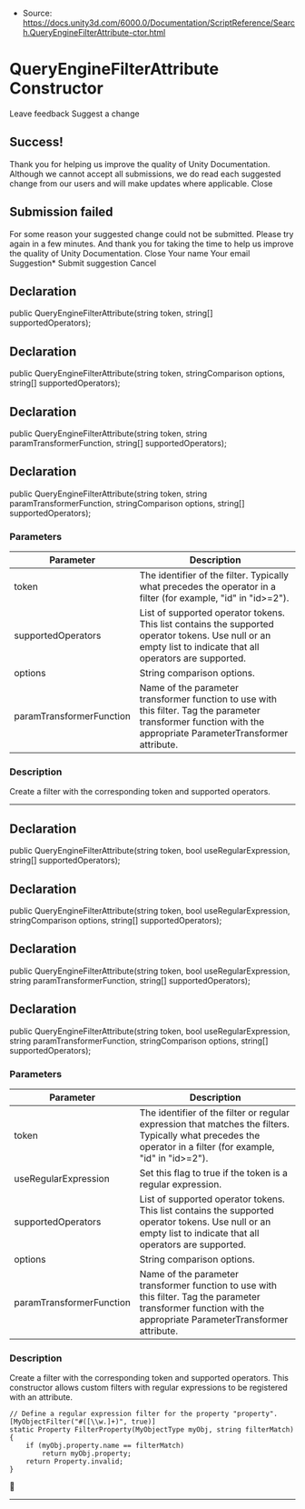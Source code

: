 * Source: https://docs.unity3d.com/6000.0/Documentation/ScriptReference/Search.QueryEngineFilterAttribute-ctor.html

# QueryEngineFilterAttribute Constructor
Leave feedback
Suggest a change
## Success!
Thank you for helping us improve the quality of Unity Documentation. Although we cannot accept all submissions, we do read each suggested change from our users and will make updates where applicable.
Close
## Submission failed
For some reason your suggested change could not be submitted. Please <a>try again</a> in a few minutes. And thank you for taking the time to help us improve the quality of Unity Documentation.
Close
Your name Your email Suggestion* Submit suggestion
Cancel
## Declaration
public QueryEngineFilterAttribute(string token, string[] supportedOperators); 
## Declaration
public QueryEngineFilterAttribute(string token, stringComparison options, string[] supportedOperators); 
## Declaration
public QueryEngineFilterAttribute(string token, string paramTransformerFunction, string[] supportedOperators); 
## Declaration
public QueryEngineFilterAttribute(string token, string paramTransformerFunction, stringComparison options, string[] supportedOperators); 
### Parameters
Parameter | Description  
---|---  
token | The identifier of the filter. Typically what precedes the operator in a filter (for example, "id" in "id>=2").  
supportedOperators | List of supported operator tokens. This list contains the supported operator tokens. Use null or an empty list to indicate that all operators are supported.  
options | String comparison options.  
paramTransformerFunction | Name of the parameter transformer function to use with this filter. Tag the parameter transformer function with the appropriate ParameterTransformer attribute.  
### Description
Create a filter with the corresponding token and supported operators.
* * *
## Declaration
public QueryEngineFilterAttribute(string token, bool useRegularExpression, string[] supportedOperators); 
## Declaration
public QueryEngineFilterAttribute(string token, bool useRegularExpression, stringComparison options, string[] supportedOperators); 
## Declaration
public QueryEngineFilterAttribute(string token, bool useRegularExpression, string paramTransformerFunction, string[] supportedOperators); 
## Declaration
public QueryEngineFilterAttribute(string token, bool useRegularExpression, string paramTransformerFunction, stringComparison options, string[] supportedOperators); 
### Parameters
Parameter | Description  
---|---  
token | The identifier of the filter or regular expression that matches the filters. Typically what precedes the operator in a filter (for example, "id" in "id>=2").  
useRegularExpression | Set this flag to true if the token is a regular expression.  
supportedOperators | List of supported operator tokens. This list contains the supported operator tokens. Use null or an empty list to indicate that all operators are supported.  
options | String comparison options.  
paramTransformerFunction | Name of the parameter transformer function to use with this filter. Tag the parameter transformer function with the appropriate ParameterTransformer attribute.  
### Description
Create a filter with the corresponding token and supported operators.
This constructor allows custom filters with regular expressions to be registered with an attribute.
```
// Define a regular expression filter for the property "property".
[MyObjectFilter("#([\\w.]+)", true)]
static Property FilterProperty(MyObjectType myObj, string filterMatch)
{
    if (myObj.property.name == filterMatch)
        return myObj.property;
    return Property.invalid;
}

```

* * *
